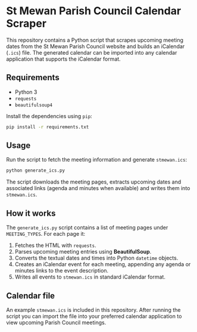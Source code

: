 # St Mewan Parish Council Calendar Scraper

This repository contains a Python script that scrapes upcoming meeting dates from the St Mewan Parish Council website and builds an iCalendar (`.ics`) file. The generated calendar can be imported into any calendar application that supports the iCalendar format.

## Requirements

- Python 3
- `requests`
- `beautifulsoup4`

Install the dependencies using `pip`:

```bash
pip install -r requirements.txt
```

## Usage

Run the script to fetch the meeting information and generate `stmewan.ics`:

```bash
python generate_ics.py
```

The script downloads the meeting pages, extracts upcoming dates and associated links (agenda and minutes when available) and writes them into `stmewan.ics`.

## How it works

The `generate_ics.py` script contains a list of meeting pages under `MEETING_TYPES`.
For each page it:

1. Fetches the HTML with `requests`.
2. Parses upcoming meeting entries using **BeautifulSoup**.
3. Converts the textual dates and times into Python `datetime` objects.
4. Creates an iCalendar event for each meeting, appending any agenda or minutes
   links to the event description.
5. Writes all events to `stmewan.ics` in standard iCalendar format.

## Calendar file

An example `stmewan.ics` is included in this repository. After running the script you can import the file into your preferred calendar application to view upcoming Parish Council meetings.

